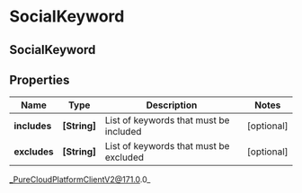 # SocialKeyword

## SocialKeyword

## Properties

|Name | Type | Description | Notes|
|------------ | ------------- | ------------- | -------------|
| **includes** | **[String]** | List of keywords that must be included | [optional] |
| **excludes** | **[String]** | List of keywords that must be excluded | [optional] |



_PureCloudPlatformClientV2@171.0.0_
